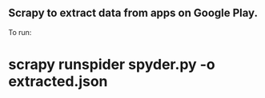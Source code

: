 ## Scrapy to extract data from apps on Google Play.

To run:

# scrapy runspider spyder.py -o extracted.json
